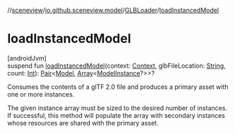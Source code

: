 //[sceneview](../../../index.md)/[io.github.sceneview.model](../index.md)/[GLBLoader](index.md)/[loadInstancedModel](load-instanced-model.md)

# loadInstancedModel

[androidJvm]\
suspend fun [loadInstancedModel](load-instanced-model.md)(context: [Context](https://developer.android.com/reference/kotlin/android/content/Context.html), glbFileLocation: [String](https://kotlinlang.org/api/latest/jvm/stdlib/kotlin/-string/index.html), count: [Int](https://kotlinlang.org/api/latest/jvm/stdlib/kotlin/-int/index.html)): [Pair](https://kotlinlang.org/api/latest/jvm/stdlib/kotlin/-pair/index.html)&lt;[Model](../index.md#1227607086%2FClasslikes%2F-1571379623), [Array](https://kotlinlang.org/api/latest/jvm/stdlib/kotlin/-array/index.html)&lt;[ModelInstance](../index.md#1724271641%2FClasslikes%2F-1571379623)?&gt;&gt;?

Consumes the contents of a glTF 2.0 file and produces a primary asset with one or more instances.

The given instance array must be sized to the desired number of instances. If successful, this method will populate the array with secondary instances whose resources are shared with the primary asset.

